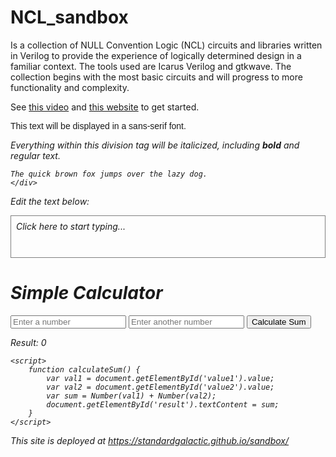 # NCL_sandbox
Is a collection of NULL Convention Logic (NCL) circuits and libraries written in Verilog to provide the experience of logically determined design in a familiar context. The tools used are Icarus Verilog and gtkwave. The collection begins with the most basic circuits and will progress to more functionality and complexity.

See [this video](http://www.youtube.com/watch?v=zL1K6K1g6NY) and [this website](http://www.karlfant.net/NCLsandbox) to get started.

<p style="font-family: sans-serif;">
    This text will be displayed in a sans-serif font.

 </p>

   <div style="font-style: italic;">
    Everything within this division tag will be italicized, including <strong>bold</strong> and regular text.
    
    The quick brown fox jumps over the lazy dog. 
    </div>

<p>Edit the text below:</p>
<div contenteditable="true" style="border: 1px solid gray; min-height: 50px; padding: 8px;">
    Click here to start typing...
</div>

<h1>Simple Calculator</h1>
    <input type="number" id="value1" placeholder="Enter a number">
    <input type="number" id="value2" placeholder="Enter another number">
    <button onclick="calculateSum()">Calculate Sum</button>
    <p>Result: <span id="result">0</span></p>

    <script>
        function calculateSum() {
            var val1 = document.getElementById('value1').value;
            var val2 = document.getElementById('value2').value;
            var sum = Number(val1) + Number(val2);
            document.getElementById('result').textContent = sum;
        }
    </script>





This site is deployed at https://standardgalactic.github.io/sandbox/
